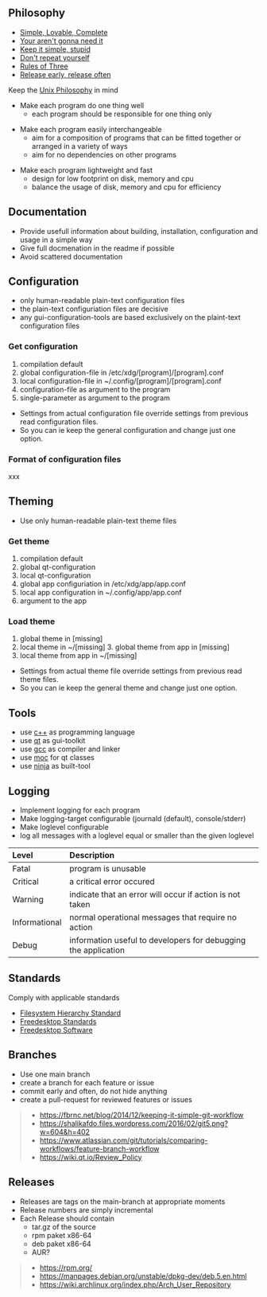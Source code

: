 ## Philosophy

- [Simple, Lovable, Complete](https://blog.asmartbear.com/slc.html)
- [Your aren't gonna need it](https://en.wikipedia.org/wiki/You_aren%27t_gonna_need_it)
- [Keep it simple, stupid](https://en.wikipedia.org/wiki/KISS_principle)
- [Don't repeat yourself](https://en.wikipedia.org/wiki/Don%27t_repeat_yourself)
- [Rules of Three](https://en.wikipedia.org/wiki/Rule_of_three_(computer_programming))
- [Release early, release often](https://en.wikipedia.org/wiki/Release_early,_release_often)


Keep the [Unix Philosophy](https://en.wikipedia.org/wiki/Unix_philosophy) in mind

+ Make each program do one thing well
  + each program should be responsible for one thing only

* Make each program easily interchangeable
  * aim for a composition of programs that can be fitted together or arranged in a variety of ways
  * aim for no dependencies on other programs

- Make each program lightweight and fast
  - design for low footprint on disk, memory and cpu
  - balance the usage of disk, memory and cpu for efficiency


## Documentation

- Provide usefull information about building, installation, configuration and usage in a
simple way
- Give full docmenation in the readme if possible
- Avoid scattered documentation


## Configuration

- only human-readable plain-text configuration files
- the plain-text configuriation files are decisive
- any gui-configuration-tools are based exclusively on the plaint-text configuration files


### Get configuration

1. compilation default
2. global configuration-file in /etc/xdg/[program]/[program].conf
3. local configuration-file in ~/.config/[program]/[program].conf
4. configuration-file as argument to the program
5. single-parameter as argument to the program

- Settings from actual configuration file override settings from previous read configuration files.
- So you can ie keep the general configuration and change just one option.


### Format of configuration files

xxx


## Theming

- Use only human-readable plain-text theme files

### Get theme
1. compilation default
2. global qt-configuration
3. local qt-configuration
4. global app configuriation in /etc/xdg/app/app.conf
5. local app configuration in ~/.config/app/app.conf
6. argument to the app

### Load theme
1. global theme in [missing]
2. local theme in ~/[missing]
3. global theme from app in [missing]
4. local theme from app in ~/[missing]

- Settings from actual theme file override settings from previous read theme files.
- So you can ie keep the general theme and change just one option.

## Tools

- use [c++](https://isocpp.org/) as programming language
- use [qt](https://www.qt.io/) as gui-toolkit
- use [gcc](https://gcc.gnu.org/) as compiler and linker
- use [moc](https://doc.qt.io/qt-5/moc.html) for qt classes
- use [ninja](https://ninja-build.org/) as built-tool


## Logging

- Implement logging for each program
- Make logging-target configurable (journald (default), console/stderr)
- Make loglevel configurable
- log all messages with a loglevel equal or smaller than the given loglevel  

| Level         | Description |
|:--------------|:------------|
| Fatal         | program is unusable |
| Critical      | a critical error occured |
| Warning       | indicate that an error will occur if action is not taken |
| Informational | normal operational messages that require no action |
| Debug         | information useful to developers for debugging the application |


## Standards

Comply with applicable standards

- [Filesystem Hierarchy Standard](https://en.m.wikipedia.org/wiki/Filesystem_Hierarchy_Standard)
- [Freedesktop Standards](https://www.freedesktop.org/wiki/Specifications/)
- [Freedesktop Software](https://www.freedesktop.org/wiki/Software/)


## Branches 

- Use one main branch
- create a branch for each feature or issue
- commit early and often, do not hide anything
- create a pull-request for reviewed features or issues


> - https://fbrnc.net/blog/2014/12/keeping-it-simple-git-workflow
> - https://shalikafdo.files.wordpress.com/2016/02/git5.png?w=604&h=402
> - https://www.atlassian.com/git/tutorials/comparing-workflows/feature-branch-workflow
> - https://wiki.qt.io/Review_Policy


## Releases

- Releases are tags on the main-branch at appropriate moments
- Release numbers are simply incremental
- Each Release should contain
  - tar.gz of the source
  - rpm paket x86-64
  - deb paket x86-64
  - AUR?
  
  
>   - https://rpm.org/
>   - https://manpages.debian.org/unstable/dpkg-dev/deb.5.en.html
>   - https://wiki.archlinux.org/index.php/Arch_User_Repository
  
